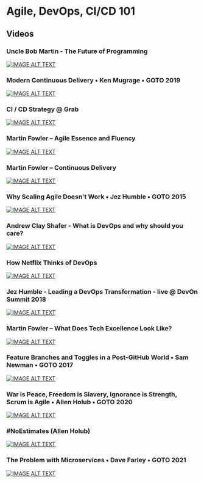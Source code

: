 # Agile, DevOps, CI/CD 101

## Videos


### Uncle Bob Martin - The Future of Programming
[![IMAGE ALT TEXT](http://img.youtube.com/vi/ecIWPzGEbFc/0.jpg)](https://www.youtube.com/watch?v=ecIWPzGEbFc "Uncle Bob Martin - The Future of Programming")


### Modern Continuous Delivery • Ken Mugrage • GOTO 2019
[![IMAGE ALT TEXT](http://img.youtube.com/vi/w008iz_UwDk/0.jpg)](https://www.youtube.com/watch?v=w008iz_UwDk "Modern Continuous Delivery • Ken Mugrage • GOTO 2019")


### CI / CD Strategy @ Grab
[![IMAGE ALT TEXT](http://img.youtube.com/vi/4RNvrg67wns/0.jpg)](https://www.youtube.com/watch?v=4RNvrg67wns&t=348s "CI / CD Strategy @ Grab")


### Martin Fowler – Agile Essence and Fluency
[![IMAGE ALT TEXT](http://img.youtube.com/vi/URlnxbaHhTs/0.jpg)](https://www.youtube.com/watch?v=URlnxbaHhTs&t=699s "Martin Fowler – Agile Essence and Fluency")


### Martin Fowler – Continuous Delivery
[![IMAGE ALT TEXT](http://img.youtube.com/vi/aoMfbgF2D_4/0.jpg)](https://www.youtube.com/watch?v=aoMfbgF2D_4&t=898s "Martin Fowler – Continuous Delivery")


### Why Scaling Agile Doesn't Work • Jez Humble • GOTO 2015
[![IMAGE ALT TEXT](http://img.youtube.com/vi/2zYxWEZ0gYg/0.jpg)](https://www.youtube.com/watch?v=2zYxWEZ0gYg&t=2319s "Why Scaling Agile Doesn't Work • Jez Humble • GOTO 2015")


### Andrew Clay Shafer - What is DevOps and why should you care?
[![IMAGE ALT TEXT](http://img.youtube.com/vi/SrmLySIUvpQ/0.jpg)](https://www.youtube.com/watch?v=SrmLySIUvpQ&t=13s "Andrew Clay Shafer - What is DevOps and why should you care?")


### How Netflix Thinks of DevOps
[![IMAGE ALT TEXT](http://img.youtube.com/vi/UTKIT6STSVM/0.jpg)](https://www.youtube.com/watch?v=UTKIT6STSVM&t=954s "How Netflix Thinks of DevOps")


### Jez Humble - Leading a DevOps Transformation - live @ DevOn Summit 2018
[![IMAGE ALT TEXT](http://img.youtube.com/vi/7anxCh-gUWo/0.jpg)](https://www.youtube.com/watch?v=7anxCh-gUWo&t=1s "Jez Humble - Leading a DevOps Transformation - live @ DevOn Summit 2018")


### Martin Fowler – What Does Tech Excellence Look Like?
[![IMAGE ALT TEXT](http://img.youtube.com/vi/Avs70dZ3Vlk/0.jpg)](https://www.youtube.com/watch?v=Avs70dZ3Vlk&t=1142s "Martin Fowler – What Does Tech Excellence Look Like?")


### Feature Branches and Toggles in a Post-GitHub World • Sam Newman • GOTO 2017
[![IMAGE ALT TEXT](http://img.youtube.com/vi/lqRQYEHAtpk/0.jpg)](https://www.youtube.com/watch?v=lqRQYEHAtpk "Feature Branches and Toggles in a Post-GitHub World • Sam Newman • GOTO 2017")


### War is Peace, Freedom is Slavery, Ignorance is Strength, Scrum is Agile • Allen Holub • GOTO 2020 
[![IMAGE ALT TEXT](http://img.youtube.com/vi/F42A3R28WMU/0.jpg)](https://www.youtube.com/watch?v=F42A3R28WMU "War is Peace, Freedom is Slavery, Ignorance is Strength, Scrum is Agile • Allen Holub • GOTO 2020 ")


### #NoEstimates (Allen Holub)
[![IMAGE ALT TEXT](http://img.youtube.com/vi/QVBlnCTu9MsA/0.jpg)](https://www.youtube.com/watch?v=QVBlnCTu9MsA "#NoEstimates Allen Holub")


### The Problem with Microservices • Dave Farley • GOTO 2021
[![IMAGE ALT TEXT](http://img.youtube.com/vi/V3NQt5KP7EM/0.jpg)](https://www.youtube.com/watch?v=V3NQt5KP7EM "The Problem with Microservices • Dave Farley • GOTO 2021")


